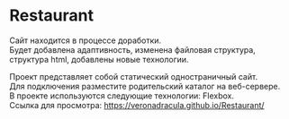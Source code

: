 # Restaurant
Сайт находится в процессе доработки.  
Будет добавлена адаптивность, изменена файловая структура, структура html, добавлены новые технологии.  

Проект представляет собой статический одностраничный сайт.  
Для подключения разместите родительский каталог на веб-сервере.  
В проекте используются следующие технологии: Flexbox.  
Ссылка для просмотра: https://veronadracula.github.io/Restaurant/
